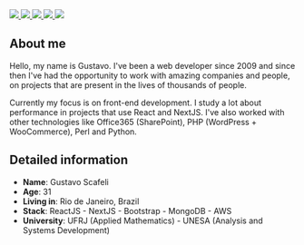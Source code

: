 <div>
    <a target='_blank' href="https://twitch.tv/scafeli">
        <img src="https://img.shields.io/badge/Twitch-9146FF?style=for-the-badge&logo=twitch&logoColor=white">
    </a>
    <a target='_blank' href="https://twitter.com/gustavoscafeli">
        <img src="https://img.shields.io/badge/Twitter-1DA1F2?style=for-the-badge&logo=twitter&logoColor=white">
    </a>
    <a target='_blank' href="https://instagram.com/gustavoscafeli">
        <img src="https://img.shields.io/badge/Instagram-E4405F?style=for-the-badge&logo=instagram&logoColor=white">
    </a>
    <a target='_blank' href="https://linkedin.com/in/gustavoscafeli">
        <img src="https://img.shields.io/badge/LinkedIn-0077B5?style=for-the-badge&logo=linkedin&logoColor=white">
    </a>
    <a target='_blank' href="https://dev.to/scafeli">
        <img src="https://img.shields.io/badge/dev.to-0A0A0A?style=for-the-badge&logo=dev.to&logoColor=white">
    </a>
   
</div>


## About me

Hello, my name is Gustavo. I've been a web developer since 2009 and since then I've had the opportunity to work with amazing companies and people, on projects that are present in the lives of thousands of people.

Currently my focus is on front-end development. I study a lot about performance in projects that use React and NextJS. I've also worked with other technologies like Office365 (SharePoint), PHP (WordPress + WooCommerce), Perl and Python.

## Detailed information

* **Name**: Gustavo Scafeli
* **Age**: 31
* **Living in**: Rio de Janeiro, Brazil
* **Stack**: ReactJS - NextJS - Bootstrap - MongoDB - AWS
* **University**: UFRJ (Applied Mathematics) - UNESA (Analysis and Systems Development)
